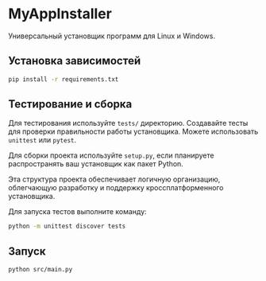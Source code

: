 # MyAppInstaller

Универсальный установщик программ для Linux и Windows.  

## Установка зависимостей

```bash
pip install -r requirements.txt
```
## Тестирование и сборка

Для тестирования используйте `tests/` директорию. Создавайте тесты для проверки правильности работы установщика. Можете использовать `unittest` или `pytest`.

Для сборки проекта используйте `setup.py`, если планируете распространять ваш установщик как пакет Python.

Эта структура проекта обеспечивает логичную организацию, облегчающую разработку и поддержку кроссплатформенного установщика.

Для запуска тестов выполните команду:
```bash
python -m unittest discover tests
```

## Запуск 

```bash 
python src/main.py
```